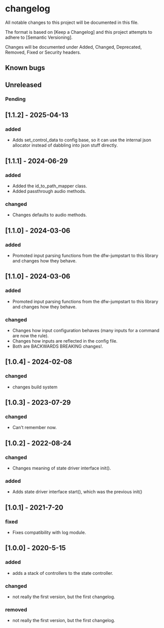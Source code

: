 # changelog

All notable changes to this project will be documented in this file.

The format is based on [Keep a Changelog] and this project attempts to adhere to [Semantic Versioning].

Changes will be documented under Added, Changed, Deprecated, Removed, Fixed or Security headers.

## Known bugs

## Unreleased

### Pending

## [1.1.2] - 2025-04-13
### added
- Adds set_control_data to config base, so it can use the internal json allocator instead of dabbling into json stuff directly.

## [1.1.1] - 2024-06-29
### added
- Added the id_to_path_mapper class.
- Added passthrough audio methods.
### changed
- Changes defaults to audio methods.

## [1.1.0] - 2024-03-06
### added
- Promoted input parsing functions from the dfw-jumpstart to this library and changes how they behave.
## [1.1.0] - 2024-03-06
### added
- Promoted input parsing functions from the dfw-jumpstart to this library and changes how they behave.

### changed
- Changes how input configuration behaves (many inputs for a command are now the rule).
- Changes how inputs are reflected in the config file.
- Both are BACKWARDS BREAKING changes!.

## [1.0.4] - 2024-02-08
### changed
- changes build system

## [1.0.3] - 2023-07-29
### changed
- Can't remember now.

## [1.0.2] - 2022-08-24
### changed
- Changes meaning of state driver interface init().

### added
- Adds state driver interface start(), which was the previous init()

## [1.0.1] - 2021-7-20
### fixed
- Fixes compatibility with log module.

## [1.0.0] - 2020-5-15
### added

- adds a stack of controllers to the state controller.

### changed

- not really the first version, but the first changelog.

### removed

- not really the first version, but the first changelog.
